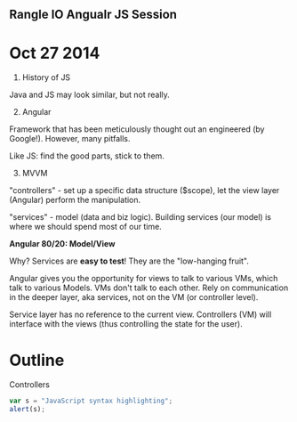 ## Rangle IO Angualr JS Session

# Oct 27 2014

1.  History of JS

Java and JS may look similar, but not really.

2.  Angular 

Framework that has been meticulously thought out an engineered (by Google!).  However, many pitfalls.

Like JS: find the good parts, stick to them. 

3.  MVVM

"controllers" - set up a specific data structure ($scope), let the view layer (Angular) perform the manipulation. 

"services" - model (data and biz logic).  Building services (our model) is where we should spend most of our time. 

**Angular 80/20: Model/View**

Why? Services are **easy to test**!  They are the "low-hanging fruit".

Angular gives you the opportunity for views to talk to various VMs, which talk to various Models.  VMs don't talk to each other.  Rely on communication in the deeper layer, aka services, not on the VM (or controller level).

Service layer has no reference to the current view.  Controllers (VM) will interface with the views (thus controlling the state for the user).

# Outline

Controllers 

```javascript
var s = "JavaScript syntax highlighting";
alert(s);
```











